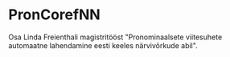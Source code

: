 # PronCorefNN
Osa Linda Freienthali magistritööst "Pronominaalsete viitesuhete automaatne lahendamine eesti keeles närvivõrkude abil".
